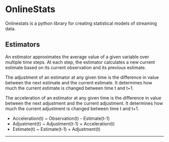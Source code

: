 # OnlineStats

Onlinestats is a python library for creating statistical models of streaming data.

## Estimators

An estimator approximates the average value of a given variable over multiple time steps. At each step, the estimator calculates a new current estimate based on its current observation and its previous estimate.

The adjustment of an estimator at any given time is the difference in value between the next estimate and the current estimate. It determines how much the current estimate is changed between time t and t+1.

The acceleration of an estimator at any given time is the difference in value between the next adjustment and the current adjustment. It determines how much the current adjustment is changed between time t and t+1.

* Acceleration(t) ~ Observation(t) - Estimate(t-1)
* Adjustment(t) ~ Adjustment(t-1) + Acceleration(t)
* Estimate(t) ~ Estimate(t-1) + Adjustment(t)

***


